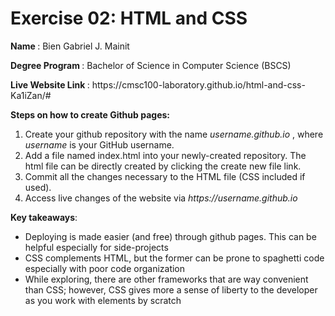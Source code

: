 <h1> Exercise 02: HTML and CSS </h1>
<p> <b> Name </b>: Bien Gabriel J. Mainit </p>
<p> <b> Degree Program </b>: Bachelor of Science in Computer Science (BSCS) </p>
<p> <b> Live Website Link </b>: https://cmsc100-laboratory.github.io/html-and-css-Ka1iZan/#</p>
<p> <b> Steps on how to create Github pages:</b></p>
<ol>
  <li> Create your github repository with the name <i> username.github.io </i>, where <i> username </i> is your GitHub username.</li>
  <li> Add a file named index.html into your newly-created repository. The html file can be directly created by clicking the create new file link.</li>
  <li> Commit all the changes necessary to the HTML file (CSS included if used). </li>
  <li> Access live changes of the website via <i> https://username.github.io </i> </li>
</ol>
<p> <b> Key takeaways</b>: </p>
<ul>
  <li> Deploying is made easier (and free) through github pages. This can be helpful especially for side-projects </li>
  <li> CSS complements HTML, but the former can be prone to spaghetti code especially with poor code organization</li>
  <li> While exploring, there are other frameworks that are way convenient than CSS; however, CSS gives more a sense of liberty to the developer as you work with elements by scratch</li>
</ul>

